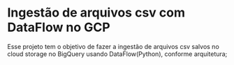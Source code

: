 # Ingestão de arquivos csv com DataFlow no GCP
Esse projeto tem o objetivo de fazer a ingestão de arquivos csv salvos no cloud storage no BigQuery usando DataFlow(Python),
conforme arquitetura;


